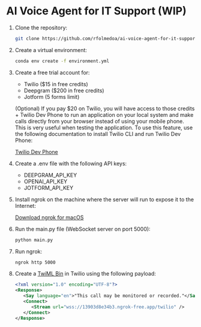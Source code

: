 # AI Voice Agent for IT Support (WIP)

1. Clone the repository:

   ```bash
   git clone https://github.com/rfolmedoa/ai-voice-agent-for-it-support.git
   ```

2. Create a virtual environment: 

   ```bash
   conda env create -f environment.yml
   ```

3. Create a free trial account for:

   - Twilio ($15 in free credits)
   - Deepgram ($200 in free credits)
   - Jotform (5 forms limit)

   (Optional) If you pay $20 on Twilio, you will have access to those credits + Twilio Dev Phone to run an application on your local system and make calls directly from your browser instead of using your mobile phone. This is very useful when testing the application. To use this feature, use the following documentation to install Twilio CLI and run Twilio Dev Phone: 

   [Twilio Dev Phone](https://www.twilio.com/docs/labs/dev-phone)

3. Create a .env file with the following API keys:

   - DEEPGRAM_API_KEY
   - OPENAI_API_KEY
   - JOTFORM_API_KEY

5. Install ngrok on the machine where the server will run to expose it to the Internet:

   [Download ngrok for macOS](https://ngrok.com/downloads/mac-os)

6. Run the main.py file (WebSocket server on port 5000):

   ```bash
   python main.py
   ```

7. Run ngrok:

   ```bash
   ngrok http 5000
   ```

8. Create a [TwiML Bin](https://www.twilio.com/docs/serverless/twiml-bins) in Twilio using the following payload:

   ```xml
   <?xml version="1.0" encoding="UTF-8"?>
   <Response>
      <Say language="en">"This call may be monitored or recorded."</Say>
      <Connect>
         <Stream url="wss://13903d8e34b3.ngrok-free.app/twilio" />
      </Connect>
   </Response>
